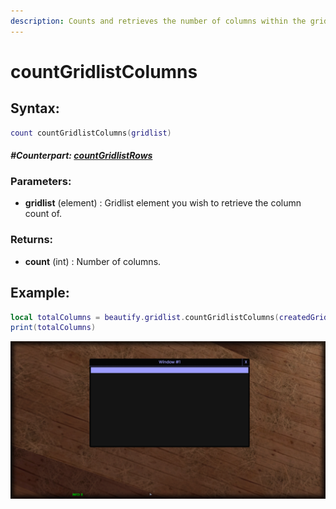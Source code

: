 ```yaml
---
description: Counts and retrieves the number of columns within the gridlist.
---
```


# countGridlistColumns

## **Syntax:**

```lua
count countGridlistColumns(gridlist)
```

#### _**\#Counterpart:**_ [_**countGridlistRows**_](countgridlistrows.md)

### **Parameters:**

* **gridlist** \(element\) : Gridlist element you wish to retrieve the column count of.

### **Returns:**

* **count** \(int\) : Number of columns.

## **Example:**

```lua
local totalColumns = beautify.gridlist.countGridlistColumns(createdGridlist)
print(totalColumns)
```

![](../../.gitbook/assets/elements/gridlist/api//countgridlistcolumns.png)

